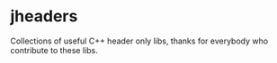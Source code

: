 # jheaders
Collections of useful C++ header only libs, thanks for everybody who contribute to these libs.
